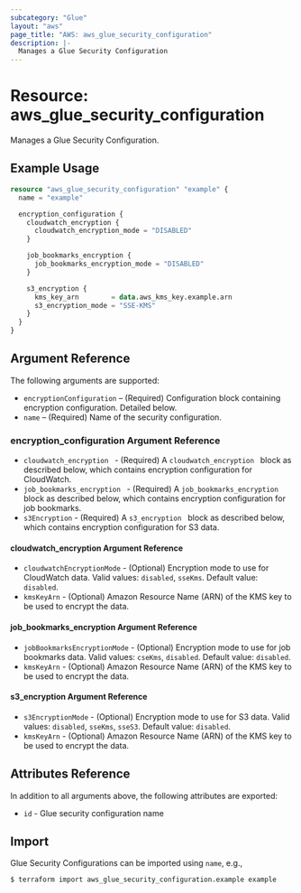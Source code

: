 ```yaml
---
subcategory: "Glue"
layout: "aws"
page_title: "AWS: aws_glue_security_configuration"
description: |-
  Manages a Glue Security Configuration
---
```


# Resource: aws_glue_security_configuration

Manages a Glue Security Configuration.

## Example Usage

```terraform
resource "aws_glue_security_configuration" "example" {
  name = "example"

  encryption_configuration {
    cloudwatch_encryption {
      cloudwatch_encryption_mode = "DISABLED"
    }

    job_bookmarks_encryption {
      job_bookmarks_encryption_mode = "DISABLED"
    }

    s3_encryption {
      kms_key_arn        = data.aws_kms_key.example.arn
      s3_encryption_mode = "SSE-KMS"
    }
  }
}
```

## Argument Reference

The following arguments are supported:

* `encryptionConfiguration` – (Required) Configuration block containing encryption configuration. Detailed below.
* `name` – (Required) Name of the security configuration.

### encryption_configuration Argument Reference

* `cloudwatch_encryption ` - (Required) A `cloudwatch_encryption ` block as described below, which contains encryption configuration for CloudWatch.
* `job_bookmarks_encryption ` - (Required) A `job_bookmarks_encryption ` block as described below, which contains encryption configuration for job bookmarks.
* `s3Encryption` - (Required) A `s3_encryption ` block as described below, which contains encryption configuration for S3 data.

#### cloudwatch_encryption Argument Reference

* `cloudwatchEncryptionMode` - (Optional) Encryption mode to use for CloudWatch data. Valid values: `disabled`, `sseKms`. Default value: `disabled`.
* `kmsKeyArn` - (Optional) Amazon Resource Name (ARN) of the KMS key to be used to encrypt the data.

#### job_bookmarks_encryption Argument Reference

* `jobBookmarksEncryptionMode` - (Optional) Encryption mode to use for job bookmarks data. Valid values: `cseKms`, `disabled`. Default value: `disabled`.
* `kmsKeyArn` - (Optional) Amazon Resource Name (ARN) of the KMS key to be used to encrypt the data.

#### s3_encryption Argument Reference

* `s3EncryptionMode` - (Optional) Encryption mode to use for S3 data. Valid values: `disabled`, `sseKms`, `sseS3`. Default value: `disabled`.
* `kmsKeyArn` - (Optional) Amazon Resource Name (ARN) of the KMS key to be used to encrypt the data.

## Attributes Reference

In addition to all arguments above, the following attributes are exported:

* `id` - Glue security configuration name

## Import

Glue Security Configurations can be imported using `name`, e.g.,

```
$ terraform import aws_glue_security_configuration.example example
```

<!-- cache-key: cdktf-0.17.0-pre.15 input-59f361f7f4e351e08a1b48de5e5dee27aeabf827c3f7f465760c08955c04f212 -->